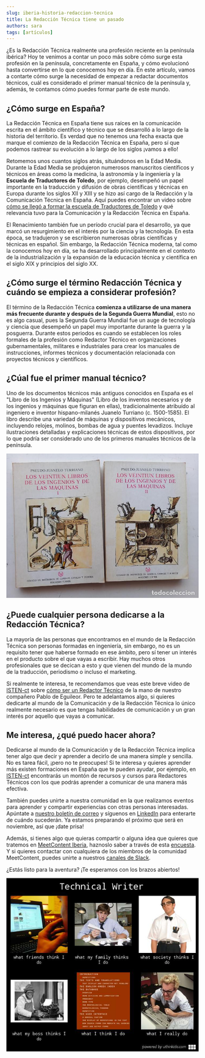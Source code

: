 ```yaml
---
slug: iberia-historia-redaccion-tecnica
title: La Redacción Técnica tiene un pasado
authors: sara
tags: [artículos]
---
```


¿Es la Redacción Técnica realmente una profesión reciente en la península ibérica? Hoy te venimos a contar un poco más sobre cómo surge esta profesión en la península, concretamente en España, y cómo evolucionó hasta convertirse en lo que conocemos hoy en día. En este artículo, vamos a contarte cómo surge la necesidad de empezar a redactar documentos técnicos, cuál es considerado el primer manual técnico de la península y, además, te contamos cómo puedes formar parte de este mundo.

## ¿Cómo surge en España?

La Redacción Técnica en España tiene sus raíces en la comunicación escrita en el ámbito científico y técnico que se desarrolló a lo largo de la historia del territorio. Es verdad que no tenemos una fecha exacta que marque el comienzo de la Redacción Técnica en España, pero sí que podemos rastrear su evolución a lo largo de los siglos ¡vamos a ello! 

Retomemos unos cuantos siglos atrás, situándonos en la Edad Media. Durante la Edad Media se produjeron numerosos manuscritos científicos y técnicos en áreas como la medicina, la astronomía y la ingeniería y la **Escuela de Traductores de Toledo**, por ejemplo, desempeñó un papel importante en la traducción y difusión de obras científicas y técnicas en Europa durante los siglos XII y XIII y se hizo así cargo de la Redacción y la Comunicación Técnica en España. Aquí puedes encontrar un video sobre [cómo se llegó a formar la escuela de Traductores de Toledo](https://www.youtube.com/watch?v=4NRT1RUyfsA) y qué relevancia tuvo para la Comunicación y la Redacción Técnica en España.

El Renacimiento también fue un período crucial para el desarrollo, ya que marcó un resurgimiento en el interés por la ciencia y la tecnología. En esta época, se tradujeron y se escribieron numerosas obras científicas y técnicas en español. Sin embargo, la Redacción Técnica moderna, tal como la conocemos hoy en día, se ha desarrollado principalmente en el contexto de la industrialización y la expansión de la educación técnica y científica en el siglo XIX y principios del siglo XX.

## ¿Cómo surge el término Redacción Técnica y cuándo se empieza a considerar profesión?

El término de la Redacción Técnica **comienza a utilizarse de una manera más frecuente durante y después de la Segunda Guerra Mundial**, esto no es algo casual, pues la Segunda Guerra Mundial fue un auge de tecnología y ciencia que desempeñó un papel muy importante durante la guerra y la posguerra. Durante estos periodos es cuando se establecen los roles formales de la profesión como Redactor Técnico en organizaciones gubernamentales, militares e industriales para crear los manuales de instrucciones, informes técnicos y documentación relacionada con proyectos técnicos y científicos. 

## ¿Cúal fue el primer manual técnico?

Uno de los documentos técnicos más antiguos conocidos en España es el "Libro de los Ingenios y Máquinas" (Libro de los inventos necesarios y de los ingenios y máquinas que figuran en ellas), tradicionalmente atribuído al ingeniero e inventor hispano-milanés Juanelo Turriano (c. 1500-1585). El libro describe una variedad de máquinas y dispositivos mecánicos, incluyendo relojes, molinos, bombas de agua y puentes levadizos. Incluye ilustraciones detalladas y explicaciones técnicas de estos dispositivos, por lo que podría ser considerado uno de los primeros manuales técnicos de la península.

![iberia-historia-redaccion-tecnica-libro](/img/iberia-historia-redaccion-tecnica-libro.jpg)

## ¿Puede cualquier persona dedicarse a la Redacción Técnica?

La mayoría de las personas que encontramos en el mundo de la Redacción Técnica son personas formadas en ingeniería, sin embargo, no es un requisito tener que haberse formado en ese ámbito, pero sí tener un interés en el producto sobre el que vayas a escribir. Hay muchos otros profesionales que se decican a esto y que vienen del mundo de la mundo de la traducción, periodismo o incluso el marketing.

Si realmente te interesa, te recomendamos que veas este breve video de [ISTEN-ct](https://isten-ct.com/) sobre [cómo ser un Redactor Técnico](https://www.youtube.com/watch?v=7sIRQjt_tcU) de la mano de nuestro compañero Pablo de Eguileor. Pero te adelantamos algo, si quieres dedicarte al mundo de la Comunicación y de la Redacción Técnica lo único realmente necesario es que tengas habilidades de comunicación y un gran interés por aquello que vayas a comunicar.

## Me interesa, ¿qué puedo hacer ahora?

Dedicarse al mundo de la Comunicación y de la Redacción Técnica implica tener algo que decir y aprender a decirlo de una manera simple y sencilla. No es tarea fácil, ¡pero no te preocupes! Si te interesa y quieres aprender más existen formaciones en España que te pueden ayudar, por ejemplo, en [ISTEN-ct](https://isten-ct.com/) encontrarás un montón de recursos y cursos para Redactores Técnicos con los que podrás aprender a comunicar de una manera más efectiva. 

También puedes unirte a nuestra comunidad en la que realizamos eventos para aprender y compartir experiencias con otras personas interesadas. Apúntate a [nuestro boletín de correo](https://meetcontent.github.io/iberia#newsletter-title) y síguenos en [LinkedIn](https://www.linkedin.com/company/100016156/) para enterarte de cuándo sucederán. Ya estamos preparando el próximo que será en noviembre, así que ¡date prisa!

Además, si tienes algo que quieras compartir o alguna idea que quieres que tratemos en [MeetContent Iberia](https://meetcontent.github.io/), haznoslo saber a través de esta [encuesta](https://us12.list-manage.com/survey?u=e3bb0652e72dbb8d536b7086d&id=df49e7e208&attribution=false).
Y si quieres contactar con cualquiera de los miembros de la comunidad MeetContent, puedes unirte a nuestros [canales de Slack](https://join.slack.com/t/meetcontent/shared_invite/zt-25fwtg7g4-nphKJKAb1CwCZmSS9rJlWQ).

¿Estás listo para la aventura? ¡Te esperamos con los brazos abiertos!

![iberia-historia-redaccion-tecnica](/img/iberia-historia-redaccion-tecnica.jpg)
